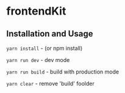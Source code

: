 # frontendKit

## Installation and Usage

``` yarn install ``` - (or npm install)

``` yarn run dev ``` - dev mode

``` yarn run build ``` - build with production mode 

``` yarn clear ``` - remove 'build' foolder


